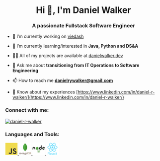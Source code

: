 <h1 align="center">Hi 👋, I'm Daniel Walker</h1>
<h3 align="center">A passionate Fullstack Software Engineer</h3>

- 🔭 I’m currently working on [viedash](https://github.com/danielwalker92/viedash)

- 🌱 I’m currently learning/interested in **Java, Python and DS&A**

- 👨‍💻 All of my projects are available at [danielwalker.dev](https://danielwalker.dev)

- 💬 Ask me about **transitioning from IT Operations to Software Engineering**

- 📫 How to reach me **danielrywalker@gmail.com**

- 📄 Know about my experiences [https://www.linkedin.com/in/daniel-r-walker/](https://www.linkedin.com/in/daniel-r-walker/)

<h3 align="left">Connect with me:</h3>
<p align="left">
<a href="https://linkedin.com/in/daniel-r-walker" target="blank"><img align="center" src="https://raw.githubusercontent.com/rahuldkjain/github-profile-readme-generator/master/src/images/icons/Social/linked-in-alt.svg" alt="daniel-r-walker" height="30" width="40" /></a>
</p>

<h3 align="left">Languages and Tools:</h3>
<p align="left"> <a href="https://developer.mozilla.org/en-US/docs/Web/JavaScript" target="_blank" rel="noreferrer"> <img src="https://raw.githubusercontent.com/devicons/devicon/master/icons/javascript/javascript-original.svg" alt="javascript" width="40" height="40"/> </a> <a href="https://www.mongodb.com/" target="_blank" rel="noreferrer"> <img src="https://raw.githubusercontent.com/devicons/devicon/master/icons/mongodb/mongodb-original-wordmark.svg" alt="mongodb" width="40" height="40"/> </a> <a href="https://nodejs.org" target="_blank" rel="noreferrer"> <img src="https://raw.githubusercontent.com/devicons/devicon/master/icons/nodejs/nodejs-original-wordmark.svg" alt="nodejs" width="40" height="40"/> </a> <a href="https://reactjs.org/" target="_blank" rel="noreferrer"> <img src="https://raw.githubusercontent.com/devicons/devicon/master/icons/react/react-original-wordmark.svg" alt="react" width="40" height="40"/> </a> </p>


<!---
danielwalker92/danielwalker92 is a ✨ special ✨ repository because its `README.md` (this file) appears on your GitHub profile.
You can click the Preview link to take a look at your changes.
--->
